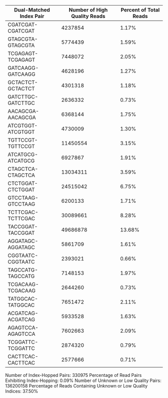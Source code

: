 | Dual-Matched Index Pair | Number of High Quality Reads | Percent of Total Reads |
|-------------------|---------|---------------------------------------------------|
| CGATCGAT-CGATCGAT | 4237854 | 1.17% |
| GTAGCGTA-GTAGCGTA	| 5774439 | 1.59% |
| TCGAGAGT-TCGAGAGT	| 7448072 |	2.05% |
| GATCAAGG-GATCAAGG	| 4628196 | 1.27% |
| GCTACTCT-GCTACTCT	| 4301318 | 1.18% |
| GATCTTGC-GATCTTGC	| 2636332 | 0.73% |
| AACAGCGA-AACAGCGA	| 6368144 | 1.75% |
| ATCGTGGT-ATCGTGGT	| 4730009 | 1.30% |
| TGTTCCGT-TGTTCCGT	| 11450554 | 3.15% |
| ATCATGCG-ATCATGCG	| 6927867 | 1.91% |
| CTAGCTCA-CTAGCTCA	| 13034311 | 3.59% |
| CTCTGGAT-CTCTGGAT	| 24515042 | 6.75% |
| GTCCTAAG-GTCCTAAG	| 6200133 | 1.71% |
| TCTTCGAC-TCTTCGAC	| 30089661 | 8.28% |
| TACCGGAT-TACCGGAT	| 49686878 | 13.68% |
| AGGATAGC-AGGATAGC	| 5861709 | 1.61% |
| CGGTAATC-CGGTAATC	| 2393021 | 0.66% |
| TAGCCATG-TAGCCATG	| 7148153 | 1.97% |
| TCGACAAG-TCGACAAG	| 2644260 | 0.73% |
| TATGGCAC-TATGGCAC	| 7651472 | 2.11% |
| ACGATCAG-ACGATCAG	| 5933528 | 1.63% |
| AGAGTCCA-AGAGTCCA	| 7602663 | 2.09% |
| TCGGATTC-TCGGATTC	| 2874320 | 0.79% |
| CACTTCAC-CACTTCAC	| 2577666 | 0.71% |



Number of Index-Hopped Pairs: 330975
Percentage of Read Pairs Exhibiting Index-Hopping: 0.09%
Number of Unknown or Low Quality Pairs: 136200158
Percentage of Reads Containing Unknown or Low Quality Indices: 37.50%
